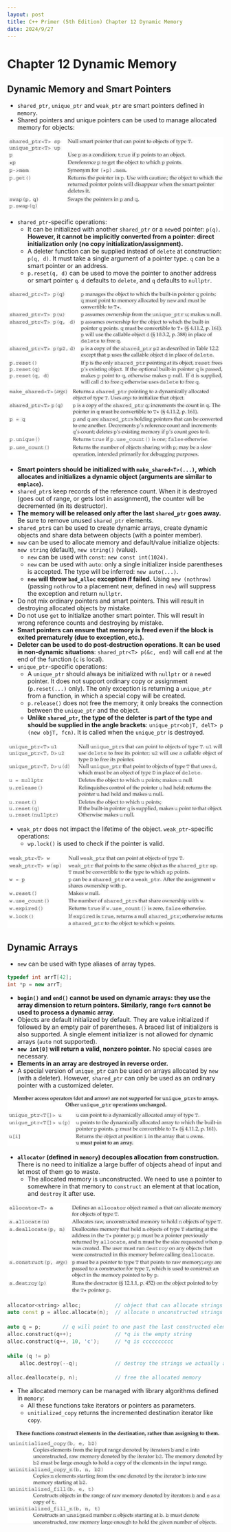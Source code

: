 ```yaml
---
layout: post
title: C++ Primer (5th Edition) Chapter 12 Dynamic Memory
date: 2024/9/27
---
```


# Chapter 12 Dynamic Memory

## Dynamic Memory and Smart Pointers

- `shared_ptr`, `unique_ptr` and `weak_ptr` are smart pointers defined in `memory`.
- Shared pointers and unique pointers can be used to manage allocated memory for objects:

<img src="./attachments/Pasted image 20240926231120.png">

- `shared_ptr`-specific operations:
    - It can be initialized with another `shared_ptr` or a `new`ed pointer: `p(q)`. **However, it cannot be implicitly converted from a pointer: direct initialization only (no copy initialization/assignment).**
    - A deleter function can be supplied instead of `delete` at construction: `p(q, d)`. It must take a single argument of a pointer type. `q` can be a smart pointer or an address.
    - `p.reset(q, d)` can be used to move the pointer to another address or smart pointer `q`. `d` defaults to `delete`, and `q` defaults to `nullptr`.

<img src="./attachments/Pasted image 20240926231206.png">

<img src="./attachments/Pasted image 20240926231132.png">

- **Smart pointers should be initialized with `make_shared<T>(...)`, which allocates and initializes a dynamic object (arguments are similar to `emplace`).**
- `shared_ptr`s keep records of the reference count. When it is destroyed (goes out of range, or gets lost in assignment), the counter will be decremented (in its destructor).
- **The memory will be released only after the last `shared_ptr` goes away.** Be sure to remove unused `shared_ptr` elements.
- `shared_ptr`s can be used to create dynamic arrays, create dynamic objects and share data between objects (with a pointer member).
- `new` can be used to allocate memory and default/value initialize objects: `new string` (default), `new string()` (value).
    - `new` can be used with `const`: `new const int(1024)`.
    - `new` can be used with `auto`: only a single initializer inside  parentheses is accepted. The type will be inferred: `new auto(...)`.
    - **`new` will throw `bad_alloc` exception if failed.** Using `new (nothrow)` (passing `nothrow` to a placement new, defined in `new`) will suppress the exception and return `nullptr`.
- Do not mix ordinary pointers and smart pointers. This will result in destroying allocated objects by mistake.
- Do not use `get` to initialize another smart pointer. This will result in wrong reference counts and destroying by mistake.
- **Smart pointers can ensure that memory is freed even if the block is exited prematurely (due to exception, etc.).**
- **Deleter can be used to do post-destruction operations. It can be used in non-dynamic situations**: `shared_ptr<T> p(&c, end)` will call `end` at the end of the function (`c` is local).
- `unique_ptr`-specific operations:
    - A `unique_ptr` should always be initialized with `nullptr` or a `new`ed pointer. It does not support ordinary copy or assignment (`p.reset(...)` only). The only exception is returning a `unique_ptr` from a function, in which a special copy will be created.
    - `p.release()` does not free the memory; it only breaks the connection between the `unique_ptr` and the object.
    - **Unlike `shared_ptr`, the type of the deleter is part of the type and should be supplied in the angle brackets**: `unique_ptr<objT, delT> p (new objT, fcn)`. It is called when the `unique_ptr` is destroyed.

<img src="./attachments/Pasted image 20240926231257.png">

- `weak_ptr` does not impact the lifetime of the object. `weak_ptr`-specific operations:
	- `wp.lock()` is used to check if the pointer is valid.

<img src="./attachments/Pasted image 20240926231317.png">

## Dynamic Arrays

- `new` can be used with type aliases of array types.

```cpp
typedef int arrT[42];
int *p = new arrT;
```

- **`begin()` and `end()` cannot be used on dynamic arrays: they use the array dimension to return pointers. Similarly, range `for`s cannot be used to process a dynamic array.**
- Objects are default initialized by default. They are value initialized if followed by an empty pair of parentheses. A braced list of initializers is also supported. A single element initializer is not allowed for dynamic arrays (`auto` not supported).
- **`new int[0]` will return a valid, nonzero pointer.** No special cases are necessary.
- **Elements in an array are destroyed in reverse order.** 
- A special version of `unique_ptr` can be used on arrays allocated by `new` (with a deleter). However, `shared_ptr` can only be used as an ordinary pointer with a customized deleter.

<img src="./attachments/Pasted image 20240927141231.png">

- **`allocator` (defined in `memory`) decouples allocation from construction.** There is no need to initialize a large buffer of objects ahead of input and let most of them go to waste.
	- The allocated memory is unconstructed. We need to use a pointer to somewhere in that memory to `construct` an element at that location, and `destroy` it after use.

<img src="./attachments/Pasted image 20240927142838.png">

```cpp
allocator<string> alloc;           // object that can allocate strings
auto const p = alloc.allocate(n);  // allocate n unconstructed strings

auto q = p;       // q will point to one past the last constructed element
alloc.construct(q++);              // *q is the empty string
alloc.construct(q++, 10, 'c');     // *q is cccccccccc

while (q != p)
	alloc.destroy(--q);            // destroy the strings we actually allocated

alloc.deallocate(p, n);            // free the allocated memory
```

- The allocated memory can be managed with library algorithms defined in `memory`:
	- All these functions take iterators or pointers as parameters.
	- `unitialized_copy` returns the incremented destination iterator like `copy`.

<img src="./attachments/Pasted image 20240927144552.png">

